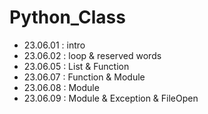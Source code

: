 # Python_Class
+ 23.06.01 : intro 
+ 23.06.02 : loop & reserved words
+ 23.06.05 : List & Function
+ 23.06.07 : Function & Module
+ 23.06.08 : Module
+ 23.06.09 : Module & Exception & FileOpen